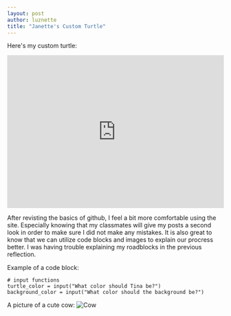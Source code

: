 ```yaml
---
layout: post
author: luznette
title: "Janette's Custom Turtle"
---
```

Here's my custom turtle:
<iframe src="https://trinket.io/embed/python/e43dcf781f" width="100%" height="356" frameborder="0" marginwidth="0" marginheight="0" allowfullscreen></iframe>

After revisting the basics of github, I feel a bit more comfortable using the site. Especially knowing that my classmates will give my posts a second look in order to make sure I did not make any mistakes. It is also great to know that we can utilize code blocks and images to explain our procress better. I was having trouble explaining my roadblocks in the previous reflection.

Example of a code block:
```
# input functions
turtle_color = input("What color should Tina be?")
background_color = input("What color should the background be?")
```
A picture of a cute cow:
![Cow](https://cdn.shopify.com/s/files/1/0128/0882/files/Capture1.JPG?v=1486593790)
